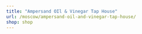 ```yaml
---
title: "Ampersand OIl & Vinegar Tap House"
url: /moscow/ampersand-oil-and-vinegar-tap-house/
shop: shop
---
```

